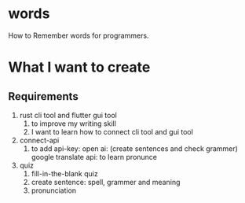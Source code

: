 # words
How to Remember words for programmers.

# What I want to create

## Requirements

1. rust cli tool and flutter gui tool
    1. to improve my writing skill
    2. I want to learn how to connect cli tool and gui tool
1. connect-api
    1. to add api-key: open ai: (create sentences and check grammer) google translate api: to learn pronunce
1. quiz
    1. fill-in-the-blank quiz
    2. create sentence: spell, grammer and meaning
    3. pronunciation

